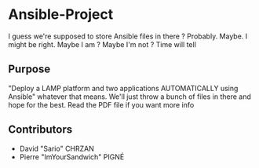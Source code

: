 # Ansible-Project

I guess we're supposed to store Ansible files in there ? Probably. Maybe. I might be right. Maybe I am ? Maybe I'm not ? Time will tell

## Purpose

"Deploy a LAMP platform and two applications AUTOMATICALLY using Ansible" whatever that means. We'll just throw a bunch of files in there and hope for the best. Read the PDF file if you want more info

## Contributors

-   David "Sario" CHRZAN
-   Pierre "ImYourSandwich" PIGNÉ
